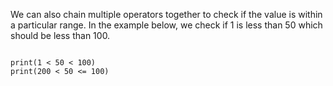 We can also chain multiple operators together to check if the value is within a particular range. In the example below, we check if 1 is less than 50 which should be less than 100.

<Editor lang="python">
<code>
print(1 < 50 < 100)
print(200 < 50 <= 100)
</code>
</Editor>